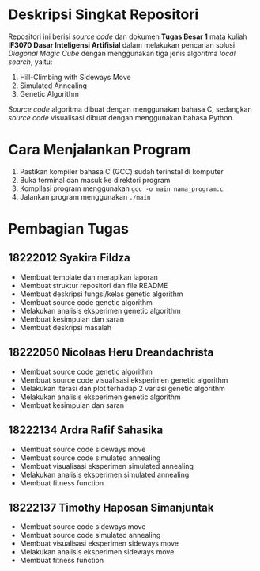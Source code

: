 # Deskripsi Singkat Repositori

Repositori ini berisi _source code_ dan dokumen **Tugas Besar 1** mata kuliah **IF3070 Dasar Inteligensi Artifisial** dalam melakukan pencarian solusi _Diagonal Magic Cube_ dengan menggunakan tiga jenis algoritma _local search_, yaitu:

1. Hill-Climbing with Sideways Move
2. Simulated Annealing
3. Genetic Algorithm

_Source code_ algoritma dibuat dengan menggunakan bahasa C, sedangkan _source code_ visualisasi dibuat dengan menggunakan bahasa Python. 

# Cara Menjalankan Program

1. Pastikan kompiler bahasa C (GCC) sudah terinstal di komputer
2. Buka terminal dan masuk ke direktori program
3. Kompilasi program menggunakan `gcc -o main nama_program.c`
4. Jalankan program menggunakan `./main`

# Pembagian Tugas 
## 18222012 Syakira Fildza
- Membuat template dan merapikan laporan
- Membuat struktur repositori dan file README
- Membuat deskripsi fungsi/kelas genetic algorithm	
- Membuat source code genetic algorithm
- Melakukan analisis eksperimen genetic algorithm
- Membuat kesimpulan dan saran
- Membuat deskripsi masalah

## 18222050 Nicolaas Heru Dreandachrista
- Membuat source code genetic algorithm
- Membuat source code visualisasi eksperimen genetic algorithm
- Melakukan iterasi dan plot terhadap 2 variasi genetic algorithm
- Melakukan analisis eksperimen genetic algorithm
- Membuat kesimpulan dan saran

## 18222134 Ardra Rafif Sahasika
- Membuat source code sideways move
- Membuat source code simulated annealing
- Membuat visualisasi eksperimen simulated annealing
- Melakukan analisis eksperimen simulated annealing
- Membuat fitness function

## 18222137 Timothy Haposan Simanjuntak
- Membuat source code sideways move
- Membuat source code simulated annealing
- Membuat visualisasi eksperimen sideways move
- Melakukan analisis eksperimen sideways move
- Membuat fitness function


